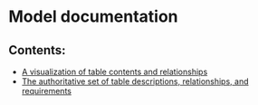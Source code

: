 # Model documentation

## Contents:
* [A visualization of table contents and relationships](https://github.com/EDIorg/ecocomDP/blob/master/documentation/model/table_visualization.md)
* [The authoritative set of table descriptions, relationships, and requirements](https://github.com/EDIorg/ecocomDP/blob/master/documentation/model/table_description.md)
